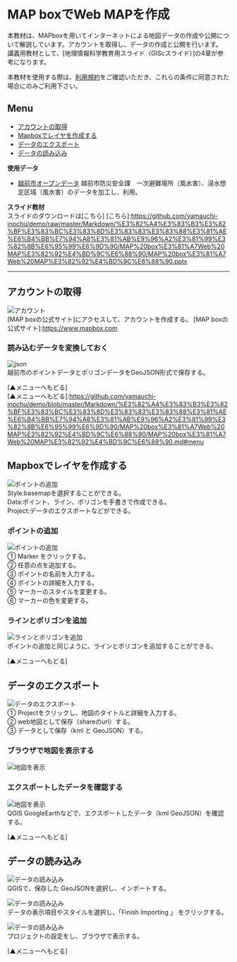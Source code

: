 # MAP boxでWeb MAPを作成
本教材は、MAPboxを用いてインターネットによる地図データの作成や公開について解説しています。アカウントを取得し、データの作成と公開を行います。  
講義用教材として、[地理情報科学教育用スライド（GIScスライド）]の4章が参考になります。  

本教材を使用する際は、[利用規約]をご確認いただき、これらの条件に同意された場合にのみご利用下さい。


[利用規約]:https://github.com/yamauchi-inochu/demo/blob/master/利用規約.md

**Menu**
------
* [アカウントの取得](#アカウントの取得)
* [Mapboxでレイヤを作成する](#Mapboxでレイヤを作成する)
* [データのエクスポート](#データのエクスポート)
* [データの読み込み](#データの読み込み)

**使用データ**

* [越前市オープンデータ] 越前市防災安全課　一次避難場所（風水害）、浸水想定区域（風水害）のデータを加工し、利用。

[越前市オープンデータ]:http://www.city.echizen.lg.jp/office/010/021/open-data-echizen.html

**スライド教材**  
スライドのダウンロードは[こちら]
[こちら]:https://github.com/yamauchi-inochu/demo/raw/master/Markdown/%E3%82%A4%E3%83%B3%E3%82%BF%E3%83%BC%E3%83%8D%E3%83%83%E3%83%88%E3%81%AE%E6%B4%BB%E7%94%A8%E3%81%AB%E9%96%A2%E3%81%99%E3%82%8B%E6%95%99%E6%9D%90/MAP%20box%E3%81%A7Web%20MAP%E3%82%92%E4%BD%9C%E6%88%90/MAP%20box%E3%81%A7Web%20MAP%E3%82%92%E4%BD%9C%E6%88%90.pptx

-------

## アカウントの取得
![アカウント](pic/pic_1.png)  
[MAP boxの公式サイト]にアクセスして、アカウントを作成する。
[MAP boxの公式サイト]:https://www.mapbox.com

### 読み込むデータを変換しておく
![json](pic/pic_2.png)  
越前市のポイントデータとポリゴンデータをGeoJSON形式で保存する。

[▲メニューへもどる]  
[▲メニューへもどる]:https://github.com/yamauchi-inochu/demo/blob/master/Markdown/%E3%82%A4%E3%83%B3%E3%82%BF%E3%83%BC%E3%83%8D%E3%83%83%E3%83%88%E3%81%AE%E6%B4%BB%E7%94%A8%E3%81%AB%E9%96%A2%E3%81%99%E3%82%8B%E6%95%99%E6%9D%90/MAP%20box%E3%81%A7Web%20MAP%E3%82%92%E4%BD%9C%E6%88%90/MAP%20box%E3%81%A7Web%20MAP%E3%82%92%E4%BD%9C%E6%88%90.md#menu

## Mapboxでレイヤを作成する
![ポイントの追加](pic/pic_3.png)  
Style:basemapを選択することができる。  
Data:ポイント、ライン、ポリゴンを手書きで作成できる。  
Project:データのエクスポートなどができる。  

### ポイントの追加
![ポイントの追加](pic/pic_4.png)  
① Marker をクリックする。  
② 任意の点を追加する。  
③ ポイントの名前を入力する。  
④ ポイントの詳細を入力する。  
⑤ マーカーのスタイルを変更する。  
⑥ マーカーの色を変更する。  

### ラインとポリゴンを追加
![ラインとポリゴンを追加](pic/pic_5.png)  
ポイントの追加と同じように、ラインとポリゴンを追加することができる。

[▲メニューへもどる]  

## データのエクスポート
![データのエクスポート](pic/pic_6.png)  
① Projectをクリックし、地図のタイトルと詳細を入力する。  
② web地図として保存（shareのurl）する。  
③ データとして保存（kml と GeoJSON）する。  

### ブラウザで地図を表示する
![地図を表示](pic/pic_7.png)  

### エクスポートしたデータを確認する
![地図を表示](pic/pic_8.png)  
QGIS GoogleEarthなどで、エクスポートしたデータ（kml GeoJSON）を確認する。

[▲メニューへもどる]  

## データの読み込み
![データの読み込み](pic/pic_9.png)  
QGISで、保存した GeoJSONを選択し、インポートする。

![データの読み込み](pic/pic_10.png)  
データの表示項目やスタイルを選択し、「Finish Importing 」 をクリックする。

![データの読み込み](pic/pic_11.png)  
プロジェクトの設定をし、ブラウザで表示する。

[▲メニューへもどる]  
